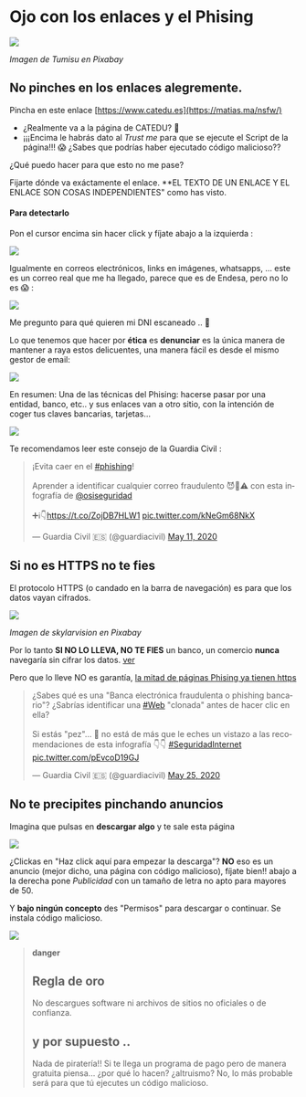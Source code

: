 # Ojo con los enlaces y el Phising


![](/assets/phising.jpg)

*Imagen de Tumisu en Pixabay*

## No pinches en los enlaces alegremente.

Pincha en este enlace [https://www.catedu.es](https://matias.ma/nsfw/)

* ¿Realmente va a la página de CATEDU? 🤔
* ¡¡¡Encima le habrás dato al *Trust me* para que se ejecute el Script de la página!!!  😱 ¿Sabes que podrías haber ejecutado código malicioso??

¿Qué puedo hacer para que esto no me pase?

Fijarte dónde va exáctamente el enlace. **EL TEXTO DE UN ENLACE Y EL ENLACE SON COSAS INDEPENDIENTES" como has visto.

#### Para detectarlo

Pon el cursor encima sin hacer click y fíjate abajo a la izquierda :

![](/assets/enlaces.jpg)

Igualmente en correos electrónicos, links en imágenes, whatsapps, ... este es un correo real que me ha llegado, parece que es de Endesa, pero no lo es  😱 :

![](/assets/email-spam.jpg)

Me pregunto para qué quieren mi DNI escaneado .. 🤔

Lo que tenemos que hacer por **ética** es **denunciar** es la única manera de mantener a raya estos delicuentes, una manera fácil es desde el mismo gestor de email:

![](/assets/email-spam2.jpg)

En resumen: Una de las técnicas del Phising: hacerse pasar por una entidad, banco, etc.. y sus enlaces van a otro sitio, con la intención de coger tus claves bancarias, tarjetas...

![](/assets/banco.jpg)

Te recomendamos leer este consejo de la Guardia Civil :

<blockquote class="twitter-tweet"><p lang="es" dir="ltr">¡Evita caer en el <a href="https://twitter.com/hashtag/phishing?src=hash&amp;ref_src=twsrc%5Etfw">#phishing</a>!<br><br>Aprender a identificar cualquier correo fraudulento 😈📧⚠ con esta infografía de <a href="https://twitter.com/osiseguridad?ref_src=twsrc%5Etfw">@osiseguridad</a> <br><br>➕ℹ👇<a href="https://t.co/ZojDB7HLW1">https://t.co/ZojDB7HLW1</a> <a href="https://t.co/kNeGm68NkX">pic.twitter.com/kNeGm68NkX</a></p>&mdash; Guardia Civil 🇪🇸 (@guardiacivil) <a href="https://twitter.com/guardiacivil/status/1259951412676567040?ref_src=twsrc%5Etfw">May 11, 2020</a></blockquote> <script async src="https://platform.twitter.com/widgets.js" charset="utf-8"></script>

## Si no es HTTPS no te fies

El protocolo HTTPS (o candado en la barra de navegación) es para que los datos vayan cifrados.

![](/assets/phising2.jpg)

*Imagen de skylarvision en Pixabay*

Por lo tanto **SI NO LO LLEVA, NO TE FIES** un banco, un comercio **nunca** navegaría sin cifrar los datos. [ver](https://www.osi.es/es/actualidad/blog/2014/02/28/que-pasa-si-una-pagina-web-no-utiliza-https)

Pero que lo lleve NO es garantía, [la mitad de páginas Phising ya tienen https](https://www.adslzone.net/2018/11/27/mitad-webs-phishing-https/)

<blockquote class="twitter-tweet"><p lang="es" dir="ltr">¿Sabes qué es una &quot;Banca electrónica fraudulenta o phishing bancario&quot;? ¿Sabrías identificar una <a href="https://twitter.com/hashtag/Web?src=hash&amp;ref_src=twsrc%5Etfw">#Web</a> &quot;clonada&quot; antes de hacer clic en ella? <br><br>Si estás &quot;pez&quot;... 🤔 no está de más que le eches un vistazo a las recomendaciones de esta infografía 👇👇 <a href="https://twitter.com/hashtag/SeguridadInternet?src=hash&amp;ref_src=twsrc%5Etfw">#SeguridadInternet</a> <a href="https://t.co/pEvcoD19GJ">pic.twitter.com/pEvcoD19GJ</a></p>&mdash; Guardia Civil 🇪🇸 (@guardiacivil) <a href="https://twitter.com/guardiacivil/status/1264843650598649857?ref_src=twsrc%5Etfw">May 25, 2020</a></blockquote> <script async src="https://platform.twitter.com/widgets.js" charset="utf-8"></script>

## No te precipites pinchando anuncios

Imagina que pulsas en **descargar algo** y te sale esta página

![](/assets/descarga2.jpg)

¿Clickas en "Haz click aquí para empezar la descarga"? **NO** eso es un anuncio (mejor dicho, una página con código malicioso), fíjate bien!! abajo a la derecha pone *Publicidad* con un tamaño de letra no apto para mayores de 50.

Y **bajo ningún concepto** des "Permisos" para descargar o continuar. Se instala código malicioso.

![](/assets/descarga3.jpg)

>**danger**
>## Regla de oro
> No descargues software ni archivos de sitios no oficiales o de confianza.
> ## y por supuesto ..
> Nada de piratería!! Si te llega un programa de pago pero de manera gratuita piensa... ¿por qué lo hacen? ¿altruismo? No, lo más probable será para que tú ejecutes un código malicioso.
